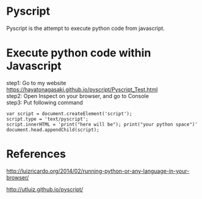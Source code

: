 # Pyscript

Pyscript is the attempt to execute python code from javascript. 

# Execute python code within Javascript
step1: Go to my website https://hayatonagasaki.github.io/pyscript/Pyscript_Test.html <br>
step2: Open Inspect on your browser, and go to Console <br>
step3: Put following command <br>
```
var script = document.createElement('script');
script.type = 'text/pyscript';
script.innerHTML = 'print("here will be"); print("your python space")'
document.head.appendChild(script);
```


# References
http://luizricardo.org/2014/02/running-python-or-any-language-in-your-browser/

http://utluiz.github.io/pyscript/
